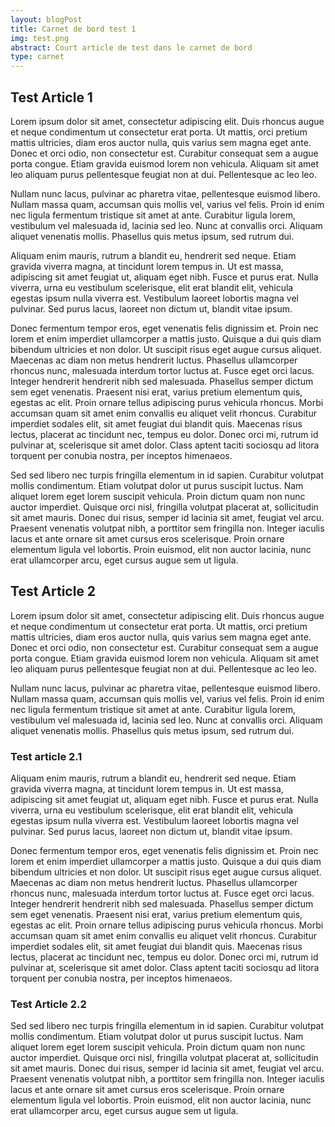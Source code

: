 ```yaml
---
layout: blogPost
title: Carnet de bord test 1
img: test.png
abstract: Court article de test dans le carnet de bord
type: carnet
---
```


## Test Article 1



Lorem ipsum dolor sit amet, consectetur adipiscing elit. Duis rhoncus augue et neque condimentum ut consectetur erat porta. Ut mattis, orci pretium mattis ultricies, diam eros auctor nulla, quis varius sem magna eget ante. Donec et orci odio, non consectetur est. Curabitur consequat sem a augue porta congue. Etiam gravida euismod lorem non vehicula. Aliquam sit amet leo aliquam purus pellentesque feugiat non at dui. Pellentesque ac leo leo.

Nullam nunc lacus, pulvinar ac pharetra vitae, pellentesque euismod libero. Nullam massa quam, accumsan quis mollis vel, varius vel felis. Proin id enim nec ligula fermentum tristique sit amet at ante. Curabitur ligula lorem, vestibulum vel malesuada id, lacinia sed leo. Nunc at convallis orci. Aliquam aliquet venenatis mollis. Phasellus quis metus ipsum, sed rutrum dui.

Aliquam enim mauris, rutrum a blandit eu, hendrerit sed neque. Etiam gravida viverra magna, at tincidunt lorem tempus in. Ut est massa, adipiscing sit amet feugiat ut, aliquam eget nibh. Fusce et purus erat. Nulla viverra, urna eu vestibulum scelerisque, elit erat blandit elit, vehicula egestas ipsum nulla viverra est. Vestibulum laoreet lobortis magna vel pulvinar. Sed purus lacus, laoreet non dictum ut, blandit vitae ipsum.

Donec fermentum tempor eros, eget venenatis felis dignissim et. Proin nec lorem et enim imperdiet ullamcorper a mattis justo. Quisque a dui quis diam bibendum ultricies et non dolor. Ut suscipit risus eget augue cursus aliquet. Maecenas ac diam non metus hendrerit luctus. Phasellus ullamcorper rhoncus nunc, malesuada interdum tortor luctus at. Fusce eget orci lacus. Integer hendrerit hendrerit nibh sed malesuada. Phasellus semper dictum sem eget venenatis. Praesent nisi erat, varius pretium elementum quis, egestas ac elit. Proin ornare tellus adipiscing purus vehicula rhoncus. Morbi accumsan quam sit amet enim convallis eu aliquet velit rhoncus. Curabitur imperdiet sodales elit, sit amet feugiat dui blandit quis. Maecenas risus lectus, placerat ac tincidunt nec, tempus eu dolor. Donec orci mi, rutrum id pulvinar at, scelerisque sit amet dolor. Class aptent taciti sociosqu ad litora torquent per conubia nostra, per inceptos himenaeos.

Sed sed libero nec turpis fringilla elementum in id sapien. Curabitur volutpat mollis condimentum. Etiam volutpat dolor ut purus suscipit luctus. Nam aliquet lorem eget lorem suscipit vehicula. Proin dictum quam non nunc auctor imperdiet. Quisque orci nisl, fringilla volutpat placerat at, sollicitudin sit amet mauris. Donec dui risus, semper id lacinia sit amet, feugiat vel arcu. Praesent venenatis volutpat nibh, a porttitor sem fringilla non. Integer iaculis lacus et ante ornare sit amet cursus eros scelerisque. Proin ornare elementum ligula vel lobortis. Proin euismod, elit non auctor lacinia, nunc erat ullamcorper arcu, eget cursus augue sem ut ligula. 

## Test Article 2



Lorem ipsum dolor sit amet, consectetur adipiscing elit. Duis rhoncus augue et neque condimentum ut consectetur erat porta. Ut mattis, orci pretium mattis ultricies, diam eros auctor nulla, quis varius sem magna eget ante. Donec et orci odio, non consectetur est. Curabitur consequat sem a augue porta congue. Etiam gravida euismod lorem non vehicula. Aliquam sit amet leo aliquam purus pellentesque feugiat non at dui. Pellentesque ac leo leo.

Nullam nunc lacus, pulvinar ac pharetra vitae, pellentesque euismod libero. Nullam massa quam, accumsan quis mollis vel, varius vel felis. Proin id enim nec ligula fermentum tristique sit amet at ante. Curabitur ligula lorem, vestibulum vel malesuada id, lacinia sed leo. Nunc at convallis orci. Aliquam aliquet venenatis mollis. Phasellus quis metus ipsum, sed rutrum dui.

### Test article 2.1

Aliquam enim mauris, rutrum a blandit eu, hendrerit sed neque. Etiam gravida viverra magna, at tincidunt lorem tempus in. Ut est massa, adipiscing sit amet feugiat ut, aliquam eget nibh. Fusce et purus erat. Nulla viverra, urna eu vestibulum scelerisque, elit erat blandit elit, vehicula egestas ipsum nulla viverra est. Vestibulum laoreet lobortis magna vel pulvinar. Sed purus lacus, laoreet non dictum ut, blandit vitae ipsum.

Donec fermentum tempor eros, eget venenatis felis dignissim et. Proin nec lorem et enim imperdiet ullamcorper a mattis justo. Quisque a dui quis diam bibendum ultricies et non dolor. Ut suscipit risus eget augue cursus aliquet. Maecenas ac diam non metus hendrerit luctus. Phasellus ullamcorper rhoncus nunc, malesuada interdum tortor luctus at. Fusce eget orci lacus. Integer hendrerit hendrerit nibh sed malesuada. Phasellus semper dictum sem eget venenatis. Praesent nisi erat, varius pretium elementum quis, egestas ac elit. Proin ornare tellus adipiscing purus vehicula rhoncus. Morbi accumsan quam sit amet enim convallis eu aliquet velit rhoncus. Curabitur imperdiet sodales elit, sit amet feugiat dui blandit quis. Maecenas risus lectus, placerat ac tincidunt nec, tempus eu dolor. Donec orci mi, rutrum id pulvinar at, scelerisque sit amet dolor. Class aptent taciti sociosqu ad litora torquent per conubia nostra, per inceptos himenaeos.

### Test Article 2.2

Sed sed libero nec turpis fringilla elementum in id sapien. Curabitur volutpat mollis condimentum. Etiam volutpat dolor ut purus suscipit luctus. Nam aliquet lorem eget lorem suscipit vehicula. Proin dictum quam non nunc auctor imperdiet. Quisque orci nisl, fringilla volutpat placerat at, sollicitudin sit amet mauris. Donec dui risus, semper id lacinia sit amet, feugiat vel arcu. Praesent venenatis volutpat nibh, a porttitor sem fringilla non. Integer iaculis lacus et ante ornare sit amet cursus eros scelerisque. Proin ornare elementum ligula vel lobortis. Proin euismod, elit non auctor lacinia, nunc erat ullamcorper arcu, eget cursus augue sem ut ligula. 
